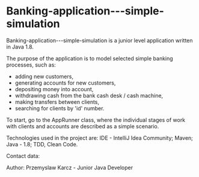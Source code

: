 # Banking-application---simple-simulation

Banking-application---simple-simulation is a junior level application written in Java 1.8.

The purpose of the application is to model selected simple banking processes, such as:
- adding new customers,
- generating accounts for new customers,
- depositing money into account,
- withdrawing cash from the bank cash desk / cash machine,
- making transfers between clients,
- searching for clients by 'id' number.

To start, go to the AppRunner class, where the individual 
stages of work with clients and accounts are described as a simple scenario.

Technologies used in the project are: IDE - IntelliJ Idea Community; Maven; Java - 1.8; TDD, Clean Code.

Contact data:

Author: Przemyslaw Karcz - Junior Java Developer